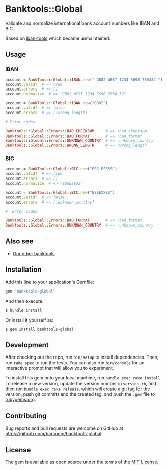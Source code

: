 # Banktools::Global

Validate and normalize international bank account numbers like IBAN and BIC.

Based on [iban-tools](https://github.com/iulianu/iban-tools) which became unmaintained.

## Usage

### IBAN

```ruby
account = BankTools::Global::IBAN.new(" GB82 WEST 1234 5698 765432 ")
account.valid?  # => true
account.errors  # => []
account.normalize  # => "GB82 WEST 1234 5698 7654 32"

account = BankTools::Global::IBAN.new("GB82")
account.valid?  # => false
account.errors  # => [:wrong_length]

# Error codes

Banktools::Global::Errors::BAD_CHECKSUM     # => :bad_checksum
Banktools::Global::Errors::BAD_FORMAT       # => :bad_format
Banktools::Global::Errors::UNKNOWN_COUNTRY  # => :unknown_country
Banktools::Global::Errors::WRONG_LENGTH     # => :wrong_length
```

### BIC

```ruby
account = BankTools::Global::BIC.new("ESS ESESS")
account.valid?  # => true
account.errors  # => []
account.normalize  # => "ESSESESS"

account = BankTools::Global::BIC.new("ESSEXXSS")
account.valid?  # => false
account.errors  # => [:unknown_country]

#  Error codes

Banktools::Global::Errors::BAD_FORMAT       # => :bad_format
Banktools::Global::Errors::UNKNOWN_COUNTRY  # => :unknown_country
```

## Also see

* [Our other banktools](https://github.com/barsoom?q=banktools)

## Installation

Add this line to your application's Gemfile:

```ruby
gem "banktools-global"
```

And then execute:

    $ bundle install

Or install it yourself as:

    $ gem install banktools-global


## Development

After checking out the repo, run `bin/setup` to install dependencies. Then, run `rake spec` to run the tests. You can also run `bin/console` for an interactive prompt that will allow you to experiment.

To install this gem onto your local machine, run `bundle exec rake install`. To release a new version, update the version number in `version.rb`, and then run `bundle exec rake release`, which will create a git tag for the version, push git commits and the created tag, and push the `.gem` file to [rubygems.org](https://rubygems.org).

## Contributing

Bug reports and pull requests are welcome on GitHub at https://github.com/barsoom/banktools-global.

## License

The gem is available as open source under the terms of the [MIT License](https://opensource.org/licenses/MIT).
